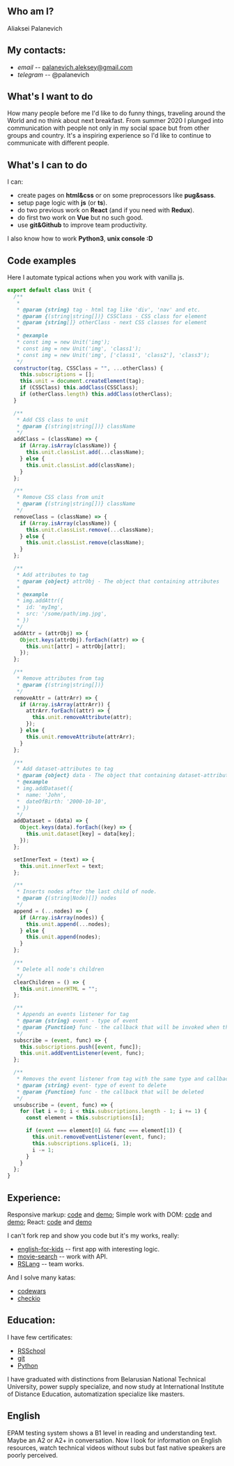 ## Who am I?

Aliaksei Palanevich

## My contacts:

- _email_ -- palanevich.aleksey@gmail.com
- _telegram_ -- @palanevich

## What's I want to do

How many people before me I'd like to do funny things, traveling around the World and no think about next breakfast. From summer 2020 I plunged into communication with people not only in my social space but from other groups and country. It's a inspiring experience so I'd like to continue to communicate with different people.

## What's I can to do

I can:

- create pages on __html&css__ or on some preprocessors like __pug&sass__.
- setup page logic with __js__ (or __ts__).
- do two previous work on __React__ (and if you need with __Redux__).
- do first two work on __Vue__ but no such good.
- use __git&Github__ to improve team productivity.

I also know how to work __Python3__, __unix console :D__

## Code examples

Here I automate typical actions when you work with vanilla js.

```js
export default class Unit {
  /**
   *
   * @param {string} tag - html tag like 'div', 'nav' and etc.
   * @param {(string|string[])} CSSClass - CSS class for element
   * @param {string[]} otherClass - next CSS classes for element
   *
   * @example
   * const img = new Unit('img');
   * const img = new Unit('img', 'class1');
   * const img = new Unit('img', ['class1', 'class2'], 'class3');
   */
  constructor(tag, CSSClass = "", ...otherClass) {
    this.subscriptions = [];
    this.unit = document.createElement(tag);
    if (CSSClass) this.addClass(CSSClass);
    if (otherClass.length) this.addClass(otherClass);
  }

  /**
   * Add CSS class to unit
   * @param {(string|string[])} className
   */
  addClass = (className) => {
    if (Array.isArray(className)) {
      this.unit.classList.add(...className);
    } else {
      this.unit.classList.add(className);
    }
  };

  /**
   * Remove CSS class from unit
   * @param {(string|string[])} className
   */
  removeClass = (className) => {
    if (Array.isArray(className)) {
      this.unit.classList.remove(...className);
    } else {
      this.unit.classList.remove(className);
    }
  };

  /**
   * Add attributes to tag
   * @param {object} attrObj - The object that containing attributes
   *
   * @example
   * img.addAttr({
   *  id: 'myImg',
   *  src: '/some/path/img.jpg',
   * })
   */
  addAttr = (attrObj) => {
    Object.keys(attrObj).forEach((attr) => {
      this.unit[attr] = attrObj[attr];
    });
  };

  /**
   * Remove attributes from tag
   * @param {(string|string[])}
   */
  removeAttr = (attrArr) => {
    if (Array.isArray(attrArr)) {
      attrArr.forEach((attr) => {
        this.unit.removeAttribute(attr);
      });
    } else {
      this.unit.removeAttribute(attrArr);
    }
  };

  /**
   * Add dataset-attributes to tag
   * @param {object} data - The object that containing dataset-attributes
   * @example
   * img.addDataset({
   *  name: 'John',
   *  dateOfBirth: '2000-10-10',
   * })
   */
  addDataset = (data) => {
    Object.keys(data).forEach((key) => {
      this.unit.dataset[key] = data[key];
    });
  };

  setInnerText = (text) => {
    this.unit.innerText = text;
  };

  /**
   * Inserts nodes after the last child of node.
   * @param {(string|Node)[]} nodes
   */
  append = (...nodes) => {
    if (Array.isArray(nodes)) {
      this.unit.append(...nodes);
    } else {
      this.unit.append(nodes);
    }
  };

  /**
   * Delete all node's children
   */
  clearChildren = () => {
    this.unit.innerHTML = "";
  };

  /**
   * Appends an events listener for tag
   * @param {string} event - type of event
   * @param {Function} func - the callback that will be invoked when the event is dispatched
   */
  subscribe = (event, func) => {
    this.subscriptions.push([event, func]);
    this.unit.addEventListener(event, func);
  };

  /**
   * Removes the event listener from tag with the same type and callback.
   * @param {string} event- type of event to delete
   * @param {Function} func - the callback that will be deleted
   */
  unsubscribe = (event, func) => {
    for (let i = 0; i < this.subscriptions.length - 1; i += 1) {
      const element = this.subscriptions[i];

      if (event === element[0] && func === element[1]) {
        this.unit.removeEventListener(event, func);
        this.subscriptions.splice(i, 1);
        i -= 1;
      }
    }
  };
}
```

## Experience:

Responsive markup: [code](https://github.com/GolDOragon/singolo) and [demo](https://goldoragon.github.io/singolo/);
Simple work with DOM: [code](https://github.com/GolDOragon/virtual-keyboard) and [demo](https://goldoragon.github.io/virtual-keyboard/);
React: [code](https://github.com/GolDOragon/songbird) and [demo](https://goldoragon-songbird.netlify.app/)

I can't fork rep and show you code but it's my works, really:

- [english-for-kids](https://goldoragon-english-for-kids.netlify.app/) -- first app with interesting logic.
- [movie-search](https://goldoragon-movie-search.netlify.app/) -- work with API.
- [RSLang](https://rslang-team42-andreimedvedevsaratov.netlify.app/) -- team works.

And I solve many katas:

- [codewars](https://www.codewars.com/users/GolDOragon)
- [checkio](https://py.checkio.org/user/palanevich.aleksey/list/)

## Education:

I have few certificates:

- [RSSchool](https://app.rs.school/certificate/n4knovsx)
- [git](https://stepik.org/cert/229740)
- [Python](https://stepik.org/course/67)

I have graduated with distinctions from Belarusian National Technical University, power supply specialize, and now study at International Institute of Distance Education, automatization specialize like masters.

## English

EPAM testing system shows a B1 level in reading and understanding text. Maybe an A2 or A2+ in conversation. Now I look for information on English resources, watch technical videos without subs but fast native speakers are poorly perceived.
